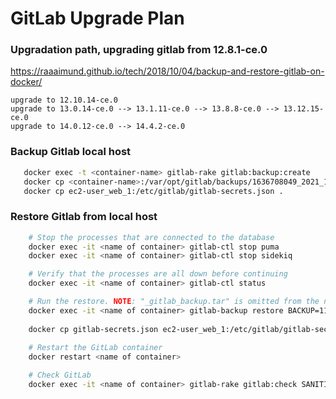 # GitLab Upgrade Plan
### Upgradation path, upgrading gitlab from 12.8.1-ce.0

https://raaaimund.github.io/tech/2018/10/04/backup-and-restore-gitlab-on-docker/

```
upgrade to 12.10.14-ce.0
upgrade to 13.0.14-ce.0 --> 13.1.11-ce.0 --> 13.8.8-ce.0 --> 13.12.15-ce.0
upgrade to 14.0.12-ce.0 --> 14.4.2-ce.0
```

### Backup Gitlab local host
```bash
   docker exec -t <container-name> gitlab-rake gitlab:backup:create
   docker cp <container-name>:/var/opt/gitlab/backups/1636708049_2021_11_12_14.4.2_gitlab_backup.tar .
   docker cp ec2-user_web_1:/etc/gitlab/gitlab-secrets.json .
```

### Restore Gitlab from local host

```bash
    # Stop the processes that are connected to the database
    docker exec -it <name of container> gitlab-ctl stop puma
    docker exec -it <name of container> gitlab-ctl stop sidekiq

    # Verify that the processes are all down before continuing
    docker exec -it <name of container> gitlab-ctl status

    # Run the restore. NOTE: "_gitlab_backup.tar" is omitted from the name
    docker exec -it <name of container> gitlab-backup restore BACKUP=11493107454_2018_04_25_10.6.4-ce
   
    docker cp gitlab-secrets.json ec2-user_web_1:/etc/gitlab/gitlab-secrets.json
    
    # Restart the GitLab container
    docker restart <name of container>

    # Check GitLab
    docker exec -it <name of container> gitlab-rake gitlab:check SANITIZE=true
```
